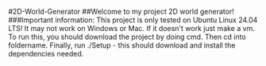 #2D-World-Generator
##Welcome to my project 2D world generator!
###Important information:
This project is only tested on Ubuntu Linux 24.04 LTS! It may not work 
on Windows or Mac. If it doesn't work just make a vm.
To run this, you should download the project by doing cmd. Then cd into foldername.
Finally, run ./Setup - this should download and install the dependencies needed.

